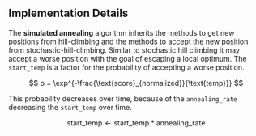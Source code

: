 ## Implementation Details

The **simulated annealing** algorithm inherits the methods to get new positions from hill-climbing and the methods to accept the new position from stochastic-hill-climbing.
Similar to stochastic hill climbing it may accept a worse position with the goal of
escaping a local optimum. The `start_temp` is a factor for the probability of accepting 
a worse position. 


$$
p = \exp^{-\frac{\text{score}_{normalized}}{\text{temp}}}
$$

This probability decreases over time, because of the `annealing_rate` decreasing the `start_temp` over time.

$$
\text{start_temp} \leftarrow  \text{start_temp} * \text{annealing_rate}
$$
